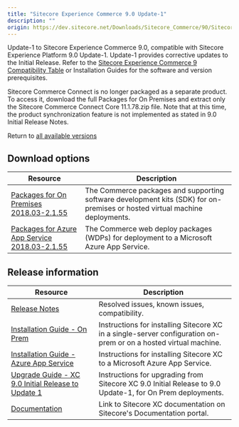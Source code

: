 ```yaml
---
title: "Sitecore Experience Commerce 9.0 Update-1"
description: ""
origin: https://dev.sitecore.net/Downloads/Sitecore_Commerce/90/Sitecore_Experience_Commerce_90_Update1.aspx
---
```


Update-1 to Sitecore Experience Commerce 9.0, compatible with Sitecore Experience Platform 9.0 Update-1. Update-1 provides corrective updates to the Initial Release. Refer to the [Sitecore Experience Commerce 9 Compatibility Table](https://kb.sitecore.net/articles/804595) or Installation Guides for the software and version prerequisites.

Sitecore Commerce Connect is no longer packaged as a separate product. To access it, download the full Packages for On Premises and extract only the Sitecore Commerce Connect Core 11.1.78.zip file. Note that at this time, the product synchronization feature is not implemented as stated in 9.0 Initial Release Notes.

Return to [all available versions](/downloads/Sitecore_Commerce)  
  

## Download options

 | Resource | Description |
 | --- | --- |
 | [Packages for On Premises 2018.03-2.1.55](https://scdp.blob.core.windows.net/downloads/Sitecore%20Commerce/90/Sitecore%20Experience%20Commerce%2090%20Update1/Secure/Sitecore.Commerce.2018.03-2.1.55.zip) | The Commerce packages and supporting software development kits (SDK) for on-premises or hosted virtual machine deployments. |
 | [Packages for Azure App Service 2018.03-2.1.55](https://scdp.blob.core.windows.net/downloads/Sitecore%20Commerce/90/Sitecore%20Experience%20Commerce%2090%20Update1/Secure/Sitecore.Commerce.Azure.2018.03-2.1.55.zip) | The Commerce web deploy packages (WDPs) for deployment to a Microsoft Azure App Service. |

## Release information

 | Resource | Description |
 | --- | --- |
 | [Release Notes](/downloads/Sitecore_Commerce/90/Sitecore_Experience_Commerce_90_Update1/Release_Notes) | Resolved issues, known issues, compatibility. |
 | [Installation Guide - On Prem](https://scdp.blob.core.windows.net/downloads/Sitecore%20Commerce/90/Sitecore%20Experience%20Commerce%2090%20Update1/Sitecore-XC-9.0_Installation_Guide(On-Prem).pdf) | Instructions for installing Sitecore XC in a single-server configuration on-prem or on a hosted virtual machine. |
 | [Installation Guide - Azure App Service](https://scdp.blob.core.windows.net/downloads/Sitecore%20Commerce/90/Sitecore%20Experience%20Commerce%2090%20Update1/Secure/Sitecore-XC-9.0_Installation_Guide(Cloud).pdf) | Instructions for installing Sitecore XC to a Microsoft Azure App Service. |
 | [Upgrade Guide - XC 9.0 Initial Release to Update 1](https://scdp.blob.core.windows.net/downloads/Sitecore%20Commerce/90/Sitecore%20Experience%20Commerce%2090%20Update1/Secure/Sitecore-XC-9.0_Upgrade_Instructions(Initial-toU1).pdf) | Instructions for upgrading from Sitecore XC 9.0 Initial Release to 9.0 Update-1, for On Prem deployments. |
 | [Documentation](https://doc.sitecore.com) | Link to Sitecore XC documentation on Sitecore's Documentation portal. |